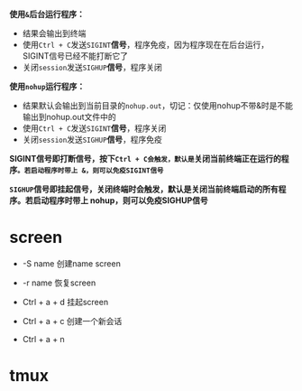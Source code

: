 
**使用`&`后台运行程序：**

- 结果会输出到终端
- 使用`Ctrl + C`发送`SIGINT`**信号**，程序免疫，因为程序现在在后台运行，SIGINT信号已经不能打断它了
- 关闭`session`发送`SIGHUP`**信号**，程序关闭

**使用`nohup`运行程序：**
- 结果默认会输出到当前目录的`nohup.out`，切记：仅使用nohup不带&时是不能输出到nohup.out文件中的
- 使用`Ctrl + C`发送`SIGINT`**信号**，程序关闭
- 关闭`session`发送`SIGHUP`**信号**，程序免疫

**SIGINT信号即打断信号，按下`Ctrl + C会触发，默认是`关闭当前终端正在运行的程序`。若启动程序时带上 &，则可以免疫SIGINT信号`**

**`SIGHUP`信号即挂起信号，关闭终端时会触发，默认是关闭当前终端启动的所有程序。若启动程序时带上 nohup，则可以免疫SIGHUP信号**
# screen

- -S name
	创建name screen
- -r name 
	恢复screen

- Ctrl + a + d
	挂起screen

- Ctrl + a + c
	创建一个新会话

- Ctrl + a + n

# tmux
